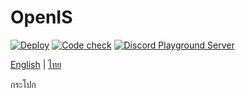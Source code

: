 # OpenIS

[![Deploy](https://github.com/Noxturnix/OpenIS/actions/workflows/deploy.yml/badge.svg "Deploy")](https://github.com/Noxturnix/OpenIS/actions/workflows/deploy.yml) [![Code check](https://github.com/Noxturnix/OpenIS/actions/workflows/code-check.yml/badge.svg "Code check")](https://github.com/Noxturnix/OpenIS/actions/workflows/code-check.yml) [![Discord Playground Server](https://discordapp.com/api/guilds/881574288849788978/widget.png "Playground Server")](https://discord.gg/dD2Tgh6kJP)

[English](README.md) | [ไทย](README-TH.md)

กระโปก
